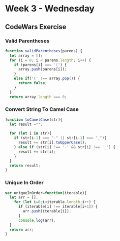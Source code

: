 # Week 3 - Wednesday


## CodeWars Exercise

### Valid Parentheses

``` javascript
function validParentheses(parens) {
  let array = [];
  for (i = 0; i < parens.length; i++) {
    if (parens[i] === '(') {
      array.push(parens[i]);
    }
    else if('(' !== array.pop()) {
      return false;
    }
  }
  return array.length === 0;
```

### Convert String To Camel Case 

``` javascript
function toCamelCase(str){
  let result ="";
  
  for (let i in str){
    if (str[i-1] === "-" || str[i-1] === "_"){
      result += str[i].toUpperCase();
    } else if (str[i] !== '-' && str[i] !== '_') {
      result += str[i];
    } 
  }
  return result;
}
```

### Unique In Order

``` javascript
var uniqueInOrder=function(iterable){
  let arr = [];
    for (let i=0;i<iterable.length;i++) {
      if (iterable[i] !== iterable[i+1]) {
        arr.push(iterable[i]);
      }
      console.log(arr);
  }
  return arr;
}
```
